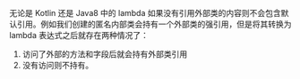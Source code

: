 无论是 Kotlin 还是 Java8 中的 lambda 如果没有引用外部类的内容则不会包含默认引用。例如我们创建的匿名内部类会持有一个外部类的强引用，但是将其转换为 lambda 表达式之后就存在两种情况了：

1. 访问了外部的方法和字段后就会持有外部类引用
2. 没有访问则不持有。

